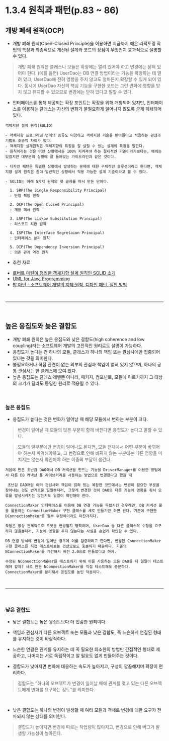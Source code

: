 # 1.3.4 원칙과 패턴(p.83 ~ 86)

## 개방 폐쇄 원칙(OCP)
- 개방 폐쇄 원칙(Open-Closed Principle)을 이용하면 지금까지 해온 리팩토링 작업의 특징과 최종적으로 개선된 설계와 코드의 장점이 무엇인지 효과적으로 설명할 수 있다.

> 개방 폐쇄 원칙은 클래스나 모듈은 확장에는 열려 있어야 하고 변경에는 닫혀 있어야 한다. (예를 들면) UserDao는 DB 연결 방법이라는 기능을 확장하는 데 열려 있고, UserDao에 전혀 영향을 주지 않고도 얼마든지 확장할 수 있게 되어 있다. 동시에 UserDao 자신의 핵심 기능을 구현한 코드는 그런 변화에 영향을 받지 않고 유지할 수 있으므로 변경에는 닫혀 있다고 말할 수 있다.

- 인터페이스를 통해 제공되는 확장 포인트는 확장을 위해 개방되어 있지만, 인터페이스를 이용하는 클래스는 자신의 변화가 불필요하게 일어나지 않도록 굳게 폐쇄되어 있다.

```
객체지향 설계 원칙(SOLID)

- 객체지향 프로그래밍 언어의 종류도 다양하고 객체지향 기술을 받아들이고 적용하는 관점과 기법도 조금씩 차이가 있다.
- 객체지향 설계원칙은 객체지향의 특징을 잘 살릴 수 있는 설계의 특징을 말한다.
- 원칙이라는 것은 어떤 상황에서든 100% 지켜져야 하는 절대적인 기준이라기보다는, 예외는 있겠지만 대부분의 상황에 잘 들어맞는 가이드라인과 같은 것이다.

- 디자인 패턴은 특별한 상황에서 발생하는 문제에 대한 구체적인 솔루션이라고 한다면, 객체지향 설계 원칙은 좀더 일반적인 상황에서 적용 가능한 설계 기준이라고 볼 수 있다.

- SOLID는 아래 5가지 원칙의 첫 글자를 따서 만든 단어다.

  1. SRP(The Single Responsibility Principal)
  : 단일 책임 원칙

  2. OCP(The Open Closed Principal) 
  : 개방 폐쇄 원칙

  3. LSP(The Liskov Substitution Principal)
  : 리스코프 치환 원칙

  4. ISP(The Interface Segretaion Principal)
  : 인터페이스 분리 원칙

  5. DIP(The Dependency Inversion Principal)
  : 의존 관계 역전 원칙
```
* 추천 자료
- [로버트 마틴이 정리한 객체지향 설계 원칙인 SOLID 소개](http://butunclebob.com/ArticleS.UncleBob.PrinciplesOfOod)
- [UML for Java Programming](https://www.csd.uoc.gr/~hy252/references/UML_for_Java_Programmers-Book.pdf)
- [밥 마틴 - 소프트웨어 개발의 지혜:원칙, 디자인 패턴, 실천 방법](https://www.aladin.co.kr/shop/wproduct.aspx?ItemId=471997)

<br />
<hr />
<br />

## 높은 응집도와 늦은 결합도

- 개방 폐쇄 원칙은 높은 응집도와 낮은 결합도(high coherence and low coupling)라는 소프트웨어 개발의 고전적인 원리로도 설명이 가능하다.
- 응집도가 높다는 건 하나의 모듈, 클래스가 하나의 책임 또는 관심사에만 집중되어 있다는 것을 의미한다.
- 불필요하거나 직접 관련이 없는 외부의 관심과 책임이 얽혀 있지 않으며, 하나의 공통 관심사는 한 클래스에 모여 있다.
- 높은 응집도는 클래스 레벨뿐 아니라, 패키지, 컴포넌트, 모듈에 이르기까지 그 대상의 크기가 달라도 동일한 원리로 적용될 수 있다.

<br />

### 높은 응집도

 - 응집도가 높다는 것은 변화가 일어날 때 해당 모듈에서 변하는 부분이 크다.

> 변경이 일어날 때 모듈의 많은 부분이 함께 바뀐다면 응집도가 높다고 말할 수 있다.

> 모듈의 일부분에만 변경이 일어나도 된다면, 모듈 전체에서 어떤 부분이 바뀌어야 하는지 파악해야하고, 그 변경으로 인해 바뀌지 않는 부분에는 다른 영향을 미치지는 않는지 확인해야 하는 이중의 부담이 생긴다.

```
처음에 만든 초난감 DAO에서 DB 커넥션을 만드는 기능을 DriverManager를 이용한 방법에서 다른 DB 커넥션 풀 라이브러리를 사용하는 방법으로 변경한다고 했을 때

 초난감 DAO처럼 여러 관심사와 책임이 얽혀 있는 복잡한 코드에서는 변경이 필요한 부분을 찾아내는 것도 번거로운 일일뿐더러, 그렇게 변경한 것이 DAO의 다른 기능에 영향을 줘서 오류를 발생시키지는 않는지도 일일이 확인해야 한다.

ConnectionMaker 인터페이스를 이용해 DB 연결 기능을 독립시킨 경우라면, DB 커넥션 풀을 활용하는 ConnectionMaker 구현 클래스를 새로 만들기만 하면 된다. 기존에 구현한 DConnectionMaker를 일부 수정하더라도 마찬가지다.

작업은 항상 전체적으로 무엇을 변경할지 명확하며, UserDao 등 다른 클래스의 수정을 요구하지 않을뿐더러, 기능에 영향을 주지 않는다는 사실을 손쉽게 확인할 수 있다. 

DB 연결 방식에 변경이 일어난 경우에 이를 검증하려고 한다면, 변경한 ConnectionMaker 구현 클래스를 직접 테스트해보는 것만으로도 충분하기 때문이다. 기존의 NConnectionMaker를 개선해서 버전 2.0으로 만들었다고 하자. 

수정된 NConnectionMaker를 테스트하기 위해 이를 사용하는 모든 DAO를 다 일일이 테스트해야 할까? 새로 만든 NConnectionMaker를 직접 테스트해도 충분하다. ConnectionMaker를 분리해서 응집도를 높인 덕분이다.
```

<br />
<hr />
<br />

### 낮은 결합도

- 낮은 결합도는 높은 응집도보다 더 민감한 원칙이다.
- 책임과 관심사가 다른 오브젝트 또는 모듈과 낮은 결합도, 즉 느슨하게 연결된 형태를 유지하는 것이 바람직하다.

- 느슨한 연결은 관계를 유지하는 데 꼭 필요한 최소한의 방법만 간접적인 형태로 제공하고, 나머지는 서로 독립적이고 알 필요도 없게 만들어주는 것이다.
- 결합도가 낮아지면 변화에 대응하는 속도가 높아지고, 구성이 깔끔해지며 확장이 편리하다.

> 결합도는 "하나의 오브젝트가 변경이 일어날 때에 관계를 맺고 있는 다른 오브젝트에게 변화를 요구하는 정도"를 의미한다.

<br />

- 낮은 결합도는 하나의 변경이 발생할 때 여타 모듈과 객체로 변경에 대한 요구가 전파되지 않는 상태를 의미한다.

> 결합도가 높아지면 변경에 따르는 작업량이 많아지고, 변경으로 인해 버그가 발생할 가능성이 높아진다.

